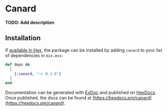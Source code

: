 # Canard

**TODO: Add description**

## Installation

If [available in Hex](https://hex.pm/docs/publish), the package can be installed
by adding `canard` to your list of dependencies in `mix.exs`:

```elixir
def deps do
  [
    {:canard, "~> 0.1.0"}
  ]
end
```

Documentation can be generated with [ExDoc](https://github.com/elixir-lang/ex_doc)
and published on [HexDocs](https://hexdocs.pm). Once published, the docs can
be found at [https://hexdocs.pm/canard](https://hexdocs.pm/canard).

